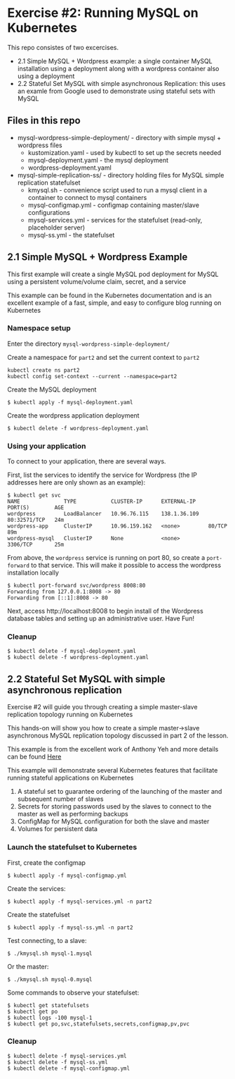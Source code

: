 # Exercise #2: Running MySQL on Kubernetes

This repo consistes of two excercises. 

* 2.1 Simple MySQL + Wordpress example: a single container MySQL installation using a deployment along with a wordpress container also using a deployment
* 2.2 Stateful Set MySQL with simple asynchronous Replication: this uses an examle from Google used to demonstrate using stateful sets with MySQL

## Files in this repo

* mysql-wordpress-simple-deployment/ - directory with simple mysql + wordpress files
  * kustomization.yaml - used by kubectl to set up the secrets needed 
  * mysql-deployment.yaml - the mysql deployment 
  * wordpress-deployment.yaml
* mysql-simple-replication-ss/ - directory holding files for MySQL simple replication statefulset 
  * kmysql.sh - convenience script used to run a mysql client in a container to connect to mysql containers
  * mysql-configmap.yml - configmap containing master/slave configurations
  * mysql-services.yml - services for the statefulset (read-only, placeholder server)
  * mysql-ss.yml - the statefulset 


## 2.1 Simple MySQL + Wordpress Example

This first example will create a single MySQL pod deployment for MySQL using a persistent volume/volume claim, secret, and a service

This example can be found in the Kubernetes documentation and is an excellent example of a fast, simple, and easy to configure blog running on Kubernetes

### Namespace setup

Enter the directory `mysql-wordpress-simple-deployment/`

Create a namespace for `part2` and set the current context to `part2`

```console
kubectl create ns part2
kubectl config set-context --current --namespace=part2
```

Create the MySQL deployment 
```console
$ kubectl apply -f mysql-deployment.yaml 
```

Create the wordpress application deployment
```console
$ kubectl delete -f wordpress-deployment.yaml 
```

### Using your application

To connect to your application, there are several ways.

First, list the services to identify the service for Wordpress (the IP addresses here are only shown as an example):

```console
$ kubectl get svc
NAME              TYPE           CLUSTER-IP      EXTERNAL-IP    PORT(S)        AGE
wordpress         LoadBalancer   10.96.76.115    138.1.36.109   80:32571/TCP   24m
wordpress-app     ClusterIP      10.96.159.162   <none>         80/TCP         89m
wordpress-mysql   ClusterIP      None            <none>         3306/TCP       25m
```

From above, the `wordpress` service is running on port 80, so create a `port-forward` to that service. This will make it possible to access the wordpress installation locally

```console
$ kubectl port-forward svc/wordpress 8008:80
Forwarding from 127.0.0.1:8008 -> 80
Forwarding from [::1]:8008 -> 80
```

Next, access http://localhost:8008 to begin install of the Wordpress database tables and setting up an administrative user. Have Fun!

### Cleanup

```console
$ kubectl delete -f mysql-deployment.yaml 
$ kubectl delete -f wordpress-deployment.yaml 
```

## 2.2 Stateful Set MySQL with simple asynchronous replication

Exercise #2 will guide you through creating a simple master-slave replication topology running on Kubernetes

This hands-on will show you how to create a simple master->slave asynchronous MySQL replication topology discussed in part 2 of the lesson.

This example is from the excellent work of Anthony Yeh and more details can be found [Here](https://kubernetes.io/docs/tasks/run-application/run-replicated-stateful-application)

This example will demonstrate several Kubernetes features that facilitate running stateful applications on Kubernetes

1. A stateful set to guarantee ordering of the launching of the master and subsequent number of slaves
2. Secrets for storing passwords used by the slaves to connect to the master as well as performing backups
3. ConfigMap for MySQL configuration for both the slave and master
4. Volumes for persistent data


###  Launch the statefulset to Kubernetes

First, create the configmap 
```console
$ kubectl apply -f mysql-configmap.yml 
```
Create the services:
```console
$ kubectl apply -f mysql-services.yml -n part2
```

Create the statefulset
```console
$ kubectl apply -f mysql-ss.yml -n part2 
```

Test connecting, to a slave:
```
$ ./kmysql.sh mysql-1.mysql
```

Or the master:

```
$ ./kmysql.sh mysql-0.mysql
```
Some commands to observe your statefulset:

```console
$ kubectl get statefulsets
$ kubectl get po
$ kubectl logs -100 mysql-1 
$ kubectl get po,svc,statefulsets,secrets,configmap,pv,pvc
```

### Cleanup

```
$ kubectl delete -f mysql-services.yml 
$ kubectl delete -f mysql-ss.yml 
$ kubectl delete -f mysql-configmap.yml 
```